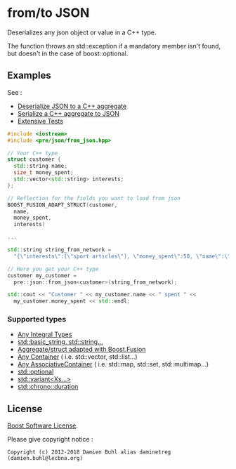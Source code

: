 # from/to JSON 

Deserializes any json object or value in a C++ type.

The function throws an std::exception if a mandatory member isn't found, but doesn't in the case of boost::optional.

## Examples

See : 
 - [Deserialize JSON to a C++ aggregate](examples/from_json.cpp)
 - [Serialize a C++ aggregate to JSON](examples/to_json.cpp)
 - [Extensive Tests](test/dejsonize_test.cpp)

```cpp
#include <iostream>
#include <pre/json/from_json.hpp> 

// Your C++ type
struct customer {
  std::string name;
  size_t money_spent; 
  std::vector<std::string> interests;
};

// Reflection for the fields you want to load from json
BOOST_FUSION_ADAPT_STRUCT(customer,
  name,
  money_spent,
  interests)

...

std::string string_from_network = 
  "{\"interests\":[\"sport articles\"], \"money_spent\":50, \"name\":\"Mrs. Fraulein\"}";

// Here you get your C++ type
customer my_customer =
  pre::json::from_json<customer>(string_from_network);

std::cout << "Customer " << my_customer.name << " spent " <<
  my_customer.money_spent << std::endl;
```

### Supported types 

  - [Any Integral Types](http://en.cppreference.com/w/cpp/types/is_integral)
  - [std::basic_string, std::string...](http://en.cppreference.com/w/cpp/string/basic_string)
  - [Aggregate/struct adapted with Boost.Fusion](http://www.boost.org/doc/libs/master/libs/fusion/doc/html/fusion/adapted/adapt_struct.html)
  - [Any Container](http://en.cppreference.com/w/cpp/concept/AssociativeContainer) ( i.e. std::vector, std::list...)
  - [Any AssociativeContainer](http://en.cppreference.com/w/cpp/concept/AssociativeContainer) ( i.e. std::map, std::set, std::multimap...)
  - [std::optional<X>](http://en.cppreference.com/w/cpp/utility/optional)
  - [std::variant<Xs...>](http://en.cppreference.com/w/cpp/utility/variant)
  - [std::chrono::duration](http://en.cppreference.com/w/cpp/chrono/duration)


## License
[Boost Software License](./LICENSE).

Please give copyright notice : 
```
Copyright (c) 2012-2018 Damien Buhl alias daminetreg (damien.buhl@lecbna.org)
```

